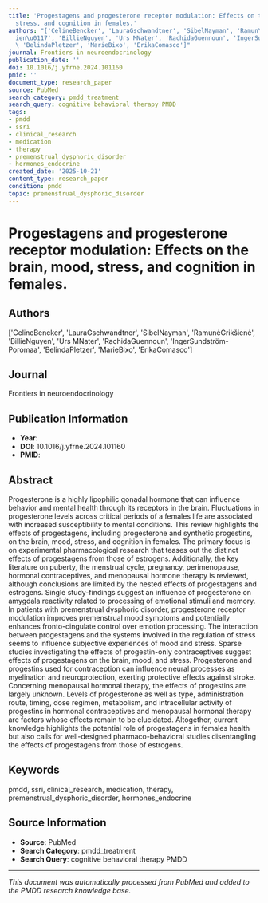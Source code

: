 ```yaml
---
title: 'Progestagens and progesterone receptor modulation: Effects on the brain, mood,
  stress, and cognition in females.'
authors: "['CelineBencker', 'LauraGschwandtner', 'SibelNayman', 'Ramun\u0117Grik\u0161\
  ien\u0117', 'BillieNguyen', 'Urs MNater', 'RachidaGuennoun', 'IngerSundstr\xF6m-Poromaa',\
  \ 'BelindaPletzer', 'MarieBixo', 'ErikaComasco']"
journal: Frontiers in neuroendocrinology
publication_date: ''
doi: 10.1016/j.yfrne.2024.101160
pmid: ''
document_type: research_paper
source: PubMed
search_category: pmdd_treatment
search_query: cognitive behavioral therapy PMDD
tags:
- pmdd
- ssri
- clinical_research
- medication
- therapy
- premenstrual_dysphoric_disorder
- hormones_endocrine
created_date: '2025-10-21'
content_type: research_paper
condition: pmdd
topic: premenstrual_dysphoric_disorder
---
```


# Progestagens and progesterone receptor modulation: Effects on the brain, mood, stress, and cognition in females.

## Authors
['CelineBencker', 'LauraGschwandtner', 'SibelNayman', 'RamunėGrikšienė', 'BillieNguyen', 'Urs MNater', 'RachidaGuennoun', 'IngerSundström-Poromaa', 'BelindaPletzer', 'MarieBixo', 'ErikaComasco']

## Journal
Frontiers in neuroendocrinology

## Publication Information
- **Year**: 
- **DOI**: 10.1016/j.yfrne.2024.101160
- **PMID**: 

## Abstract
Progesterone is a highly lipophilic gonadal hormone that can influence behavior and mental health through its receptors in the brain. Fluctuations in progesterone levels across critical periods of a females life are associated with increased susceptibility to mental conditions. This review highlights the effects of progestagens, including progesterone and synthetic progestins, on the brain, mood, stress, and cognition in females. The primary focus is on experimental pharmacological research that teases out the distinct effects of progestagens from those of estrogens. Additionally, the key literature on puberty, the menstrual cycle, pregnancy, perimenopause, hormonal contraceptives, and menopausal hormone therapy is reviewed, although conclusions are limited by the nested effects of progestagens and estrogens. Single study-findings suggest an influence of progesterone on amygdala reactivity related to processing of emotional stimuli and memory. In patients with premenstrual dysphoric disorder, progesterone receptor modulation improves premenstrual mood symptoms and potentially enhances fronto-cingulate control over emotion processing. The interaction between progestagens and the systems involved in the regulation of stress seems to influence subjective experiences of mood and stress. Sparse studies investigating the effects of progestin-only contraceptives suggest effects of progestagens on the brain, mood, and stress. Progesterone and progestins used for contraception can influence neural processes as myelination and neuroprotection, exerting protective effects against stroke. Concerning menopausal hormonal therapy, the effects of progestins are largely unknown. Levels of progesterone as well as type, administration route, timing, dose regimen, metabolism, and intracellular activity of progestins in hormonal contraceptives and menopausal hormonal therapy are factors whose effects remain to be elucidated. Altogether, current knowledge highlights the potential role of progestagens in females health but also calls for well-designed pharmaco-behavioral studies disentangling the effects of progestagens from those of estrogens.

## Keywords
pmdd, ssri, clinical_research, medication, therapy, premenstrual_dysphoric_disorder, hormones_endocrine

## Source Information
- **Source**: PubMed
- **Search Category**: pmdd_treatment
- **Search Query**: cognitive behavioral therapy PMDD

---
*This document was automatically processed from PubMed and added to the PMDD research knowledge base.*

